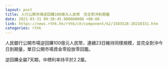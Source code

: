 ```yaml
---
layout: post
title: 人行公開市場逆回購100億元人民幣　完全對沖到期量
date: 2021-03-31 09:30:45.000000000 +08:00
link: https://news.rthk.hk/rthk/ch/component/k2/1583528-20210331.htm
categories: rthk
---
```


人民銀行公開市場逆回購100億元人民幣，連續23日維持同樣規模，並完全對沖今日到期量，單日公開市場資金零投放零回籠。

逆回購全屬7天期，中標利率持平於2.2厘。
